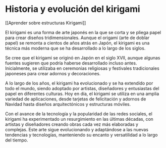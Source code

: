 # Historia y evolución del kirigami

[[Aprender sobre estructuras Kirigami]]

El kirigami es una forma de arte japonés en la que se corta y se pliega papel para crear diseños tridimensionales. Aunque el origami (arte de doblar papel) se remonta a cientos de años atrás en Japón, el kirigami es una técnica más moderna que se ha desarrollado a lo largo de los siglos.

Se cree que el kirigami se originó en Japón en el siglo XVII, aunque algunas fuentes sugieren que podría haberse desarrollado incluso antes. Inicialmente, se utilizaba en ceremonias religiosas y festivales tradicionales japoneses para crear adornos y decoraciones.

A lo largo de los años, el kirigami ha evolucionado y se ha extendido por todo el mundo, siendo adoptado por artistas, diseñadores y entusiastas del papel en diferentes culturas. Hoy en día, el kirigami se utiliza en una amplia variedad de aplicaciones, desde tarjetas de felicitación y adornos de Navidad hasta diseños arquitectónicos y estructuras móviles.

Con el avance de la tecnología y la popularidad de las redes sociales, el kirigami ha experimentado un resurgimiento en las últimas décadas, con artistas y diseñadores creando obras cada vez más elaboradas y complejas. Este arte sigue evolucionando y adaptándose a las nuevas tendencias y tecnologías, manteniendo su encanto y versatilidad a lo largo del tiempo.
